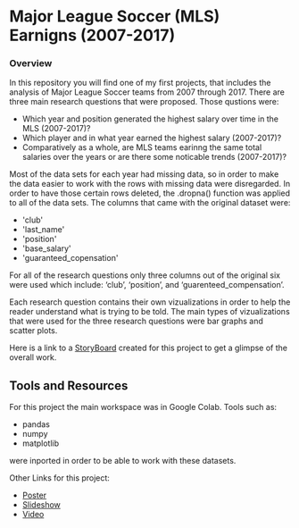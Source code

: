 # Major League Soccer (MLS) Earnigns (2007-2017)
### Overview
  In this repository you will find one of my first projects, that includes the analysis of Major League Soccer teams from 2007 through 2017. There are three main research questions that were proposed. Those qustions were:
  
- Which year and position generated the highest salary over time in the MLS (2007-2017)?
- Which player and in what year earned the highest salary (2007-2017)?
- Comparatively as a whole, are MLS teams earinng the same total salaries over the years or are there some noticable trends (2007-2017)?

Most of the data sets for each year had missing data, so in order to make the data easier to work with the rows with missing data were disregarded. In order to have those certain rows deleted, the .dropna() function was applied to all of the data sets. The columns that came with the original dataset were:

- 'club'
- 'last_name'
- 'position'
- 'base_salary'
- 'guaranteed_copensation'

For all of the research questions only three columns out of the original six were used which include: ‘club’, ‘position’, and ‘guarenteed_compensation’.

Each research question contains their own vizualizations in order to help the reader understand what is trying to be told. The main types of vizualizations that were used for the three research questions were bar graphs and scatter plots.

Here is a link to a [StoryBoard](https://drive.google.com/file/d/1S6sjP8Nu459qbW2ExLQuDu7OG1KAopt5/view?usp=sharing) created for this project to get a glimpse of the overall work.

## Tools and Resources
For this project the main workspace was in Google Colab. Tools such as:

- pandas
- numpy 
- matplotlib

were inported in order to be able to work with these datasets.

Other Links for this project:

- [Poster](https://drive.google.com/file/d/1tH7cfsaGsd22xrMe5jVZEUMZWwBQBEfJ/view?usp=sharing)
- [Slideshow](https://docs.google.com/presentation/d/1XNUmTizNbFcnU3NeSgepd9K3nBNxpSweaSpiI6nDbq0/edit?usp=sharing)
- [Video]()

